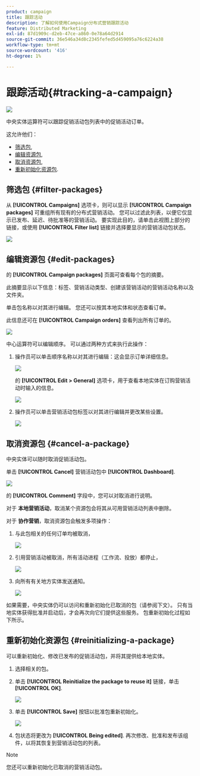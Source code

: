 ```yaml
---
product: campaign
title: 跟踪活动
description: 了解如何使用Campaign分布式营销跟踪活动
feature: Distributed Marketing
exl-id: 87d1909c-d2eb-47ce-a860-0e78a64d2914
source-git-commit: 36e546a34d8c2345fefed5d459095a76c6224a38
workflow-type: tm+mt
source-wordcount: '416'
ht-degree: 1%

---
```


# 跟踪活动{#tracking-a-campaign}

![](../../assets/v7-only.svg)

中央实体运算符可以跟踪促销活动包列表中的促销活动订单。

这允许他们：

* [筛选包](#filter-packages),
* [编辑资源包](#edit-packages),
* [取消资源包](#cancel-a-package),
* [重新初始化资源包](#reinitializing-a-package).

## 筛选包 {#filter-packages}

从 **[!UICONTROL Campaigns]** 选项卡，则可以显示 **[!UICONTROL Campaign packages]** 可重组所有现有的分布式营销活动。 您可以过滤此列表，以便它仅显示已发布、延迟、待批准等的营销活动。 要实现此目的，请单击此视图上部分的链接，或使用 **[!UICONTROL Filter list]** 链接并选择要显示的营销活动包状态。

![](assets/mkg_dist_catalog_filter.png)

## 编辑资源包 {#edit-packages}

的 **[!UICONTROL Campaign packages]** 页面可查看每个包的摘要。

此摘要显示以下信息：标签、营销活动类型、创建该营销活动的营销活动名称以及文件夹。

单击包名称以对其进行编辑。 您还可以按其本地实体和状态查看订单。

此信息还可在 **[!UICONTROL Campaign orders]** 查看列出所有订单的。

![](assets/mkg_dist_catalog_op_command_details.png)

中心运算符可以编辑顺序。 可以通过两种方式来执行此操作：

1. 操作员可以单击顺序名称以对其进行编辑：这会显示订单详细信息。

   ![](assets/mkg_dist_catalog_op_command_edit1.png)

   的 **[!UICONTROL Edit > General]** 选项卡，用于查看本地实体在订购营销活动时输入的信息。

   ![](assets/mkg_dist_catalog_op_command_edit1a.png)

1. 操作员可以单击营销活动包标签以对其进行编辑并更改某些设置。

   ![](assets/mkg_dist_catalog_op_command_edit2.png)

## 取消资源包 {#cancel-a-package}

中央实体可以随时取消促销活动包。

单击 **[!UICONTROL Cancel]** 营销活动包中 **[!UICONTROL Dashboard]**.

![](assets/mkg_dist_cancel_op_from_dashboard.png)

的 **[!UICONTROL Comment]** 字段中，您可以对取消进行说明。

对于 **本地营销活动**，取消某个资源包会将其从可用营销活动列表中删除。

对于 **协作营销**，取消资源包会触发多项操作：

1. 与此包相关的任何订单均被取消，

   ![](assets/mkg_dist_mutual_op_cancelled.png)

1. 引用营销活动被取消，所有活动进程（工作流、投放）都停止，

   ![](assets/mkg_dist_mutual_op_cancelled1.png)

1. 向所有有关地方实体发送通知。

   ![](assets/mkg_dist_mutual_op_cancelled2.png)

如果需要，中央实体仍可以访问和重新初始化已取消的包（请参阅下文）。 只有当地实体获得批准并启动后，才会再次向它们提供这些服务。 包重新初始化过程如下所示。

## 重新初始化资源包 {#reinitializing-a-package}

可以重新初始化、修改已发布的促销活动包，并将其提供给本地实体。

1. 选择相关的包。
1. 单击 **[!UICONTROL Reinitialize the package to reuse it]** 链接，单击 **[!UICONTROL OK]**.

   ![](assets/mkg_dist_mutual_op_reinit.png)

1. 单击 **[!UICONTROL Save]** 按钮以批准包重新初始化。

   ![](assets/mkg_dist_mutual_op_reinit2.png)

1. 包状态将更改为 **[!UICONTROL Being edited]**. 再次修改、批准和发布该组件，以将其恢复到营销活动包的列表。

>[!NOTE]
>
>您还可以重新初始化已取消的营销活动包。
